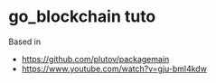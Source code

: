 # go_blockchain tuto 

Based in
- https://github.com/plutov/packagemain
- https://www.youtube.com/watch?v=gju-bml4kdw
